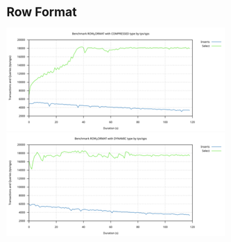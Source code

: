 # Row Format

![Compressed](https://raw.githubusercontent.com/swapbyt3s/MySQLBenchmarks/master/row_format/compressed/compressed.svg?sanitize=true)
![Dynamic](https://raw.githubusercontent.com/swapbyt3s/MySQLBenchmarks/master/row_format/dynamic/dynamic.svg?sanitize=true)
